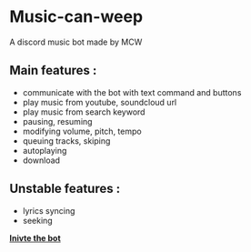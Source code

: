 # Music-can-weep

A discord music bot made by MCW

## Main features : 
  - communicate with the bot with text command and buttons
  - play music from youtube, soundcloud url
  - play music from search keyword
  - pausing, resuming
  - modifying volume, pitch, tempo
  - queuing tracks, skiping
  - autoplaying
  - download
  
  
## Unstable features :
  - lyrics syncing
  - seeking
  
**[Inivte the bot](https://discord.com/api/oauth2/authorize?client_id=919597280523345961&permissions=137442397248&scope=bot)**
